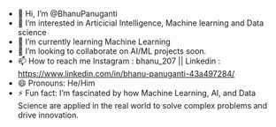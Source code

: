 - 👋 Hi, I’m @BhanuPanuganti
- 👀 I’m interested in Articicial Intelligence, Machine learning and Data science
- 🌱 I’m currently learning Machine Learning
- 💞️ I’m looking to collaborate on  AI/ML projects soon.
- 📫 How to reach me Instagram : bhanu_207 || Linkedin : https://www.linkedin.com/in/bhanu-panuganti-43a497284/
- 😄 Pronouns: He/Him
- ⚡ Fun fact: I’m fascinated by how Machine Learning, AI, and Data Science are applied in the real world to solve complex problems and drive innovation.

<!---
BhanuPanuganti/BhanuPanuganti is a ✨ special ✨ repository because its `README.md` (this file) appears on your GitHub profile.
You can click the Preview link to take a look at your changes.
--->
